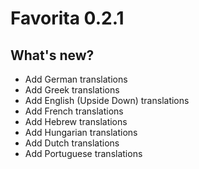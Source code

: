 # Favorita 0.2.1

## What's new?

- Add German translations
- Add Greek translations
- Add English (Upside Down) translations
- Add French translations
- Add Hebrew translations
- Add Hungarian translations
- Add Dutch translations
- Add Portuguese translations
